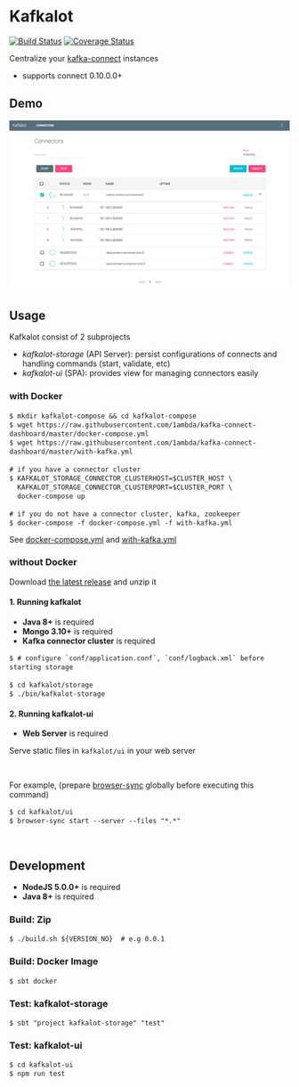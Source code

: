 # Kafkalot 

[![Build Status](https://travis-ci.org/1ambda/kafka-connect-dashboard.svg?branch=master)](https://travis-ci.org/1ambda/kafka-connect-dashboard) [![Coverage Status](https://coveralls.io/repos/github/1ambda/kafka-connect-dashboard/badge.svg?branch=master)](https://coveralls.io/github/1ambda/kafka-connect-dashboard?branch=master)

Centralize your [kafka-connect](http://kafka.apache.org/documentation.html#connect) instances 

- supports connect 0.10.0.0+

## Demo

![DEMO](https://raw.githubusercontent.com/1ambda/kafka-connect-dashboard/screenshot/screenshots/kafkalot-demo.png)

## Usage

Kafkalot consist of 2 subprojects

- *kafkalot-storage* (API Server): persist configurations of connects and handling commands (start, validate, etc)  
- *kafkalot-ui* (SPA): provides view for managing connectors easily 

### with Docker

```
$ mkdir kafkalot-compose && cd kafkalot-compose
$ wget https://raw.githubusercontent.com/1ambda/kafka-connect-dashboard/master/docker-compose.yml
$ wget https://raw.githubusercontent.com/1ambda/kafka-connect-dashboard/master/with-kafka.yml

# if you have a connector cluster
$ KAFKALOT_STORAGE_CONNECTOR_CLUSTERHOST=$CLUSTER_HOST \ 
  KAFKALOT_STORAGE_CONNECTOR_CLUSTERPORT=$CLUSTER_PORT \  
  docker-compose up
  
# if you do not have a connector cluster, kafka, zookeeper
$ docker-compose -f docker-compose.yml -f with-kafka.yml
```

See [docker-compose.yml](https://github.com/1ambda/kafka-connect-dashboard/blob/master/docker-compose.yml) and [with-kafka.yml](https://github.com/1ambda/kafka-connect-dashboard/blob/master/with-kafka.yml)
 
### without Docker 

Download [the latest release](https://github.com/1ambda/kafka-connect-dashboard/releases) and unzip it 

#### 1. Running kafkalot

- **Java 8+** is required
- **Mongo 3.10+** is required
- **Kafka connector cluster** is required

```shell
$ # configure `conf/application.conf`, `conf/logback.xml` before starting storage

$ cd kafkalot/storage
$ ./bin/kafkalot-storage
```

#### 2. Running kafkalot-ui

- **Web Server** is required

Serve static files in `kafkalot/ui` in your web server

<br/>

For example, (prepare [browser-sync](https://www.browsersync.io/) globally before executing this command)
 
```shell
$ cd kafkalot/ui
$ browser-sync start --server --files "*.*"
```

<br/>

## Development

- **NodeJS 5.0.0+** is required
- **Java 8+** is required

### Build: Zip

```shell
$ ./build.sh ${VERSION_NO}  # e.g 0.0.1
```

### Build: Docker Image

```shell
$ sbt docker 
```
 
### Test: kafkalot-storage

```shell
$ sbt "project kafkalot-storage" "test"
```

### Test: kafkalot-ui

```shell
$ cd kafkalot-ui
$ npm run test
```

